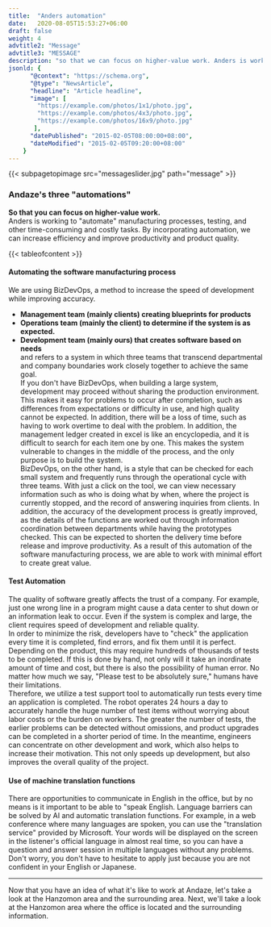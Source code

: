 ```yaml
---
title:  "Anders automation"
date:   2020-08-05T15:53:27+06:00
draft: false
weight: 4
advtitle2: "Message"
advtitle3: "MESSAGE"
description: "so that we can focus on higher-value work. Anders is working to 'automate' manufacturing processes, testing, and other time-consuming and costly tasks. By incorporating automation, we can increase efficiency and improve productivity and product quality."
jsonld: {
      "@context": "https://schema.org",
      "@type": "NewsArticle",
      "headline": "Article headline",
      "image": [
        "https://example.com/photos/1x1/photo.jpg",
        "https://example.com/photos/4x3/photo.jpg",
        "https://example.com/photos/16x9/photo.jpg"
       ],
      "datePublished": "2015-02-05T08:00:00+08:00",
      "dateModified": "2015-02-05T09:20:00+08:00"
    }
---
```

{{< subpagetopimage src="messageslider.jpg" path="message" >}}

### Andaze's three "automations"
**So that you can focus on higher-value work.**    
Anders is working to "automate" manufacturing processes, testing, and other time-consuming and costly tasks. By incorporating automation, we can increase efficiency and improve productivity and product quality.

{{< tableofcontent >}}

#### Automating the software manufacturing process
We are using BizDevOps, a method to increase the speed of development while improving accuracy.
- **Management team (mainly clients) creating blueprints for products**
- **Operations team (mainly the client) to determine if the system is as expected.**
- **Development team (mainly ours) that creates software based on needs**   
and refers to a system in which three teams that transcend departmental and company boundaries work closely together to achieve the same goal.     
If you don't have BizDevOps, when building a large system, development may proceed without sharing the production environment. This makes it easy for problems to occur after completion, such as differences from expectations or difficulty in use, and high quality cannot be expected. In addition, there will be a loss of time, such as having to work overtime to deal with the problem. In addition, the management ledger created in excel is like an encyclopedia, and it is difficult to search for each item one by one. This makes the system vulnerable to changes in the middle of the process, and the only purpose is to build the system.    
BizDevOps, on the other hand, is a style that can be checked for each small system and frequently runs through the operational cycle with three teams. With just a click on the tool, we can view necessary information such as who is doing what by when, where the project is currently stopped, and the record of answering inquiries from clients. In addition, the accuracy of the development process is greatly improved, as the details of the functions are worked out through information coordination between departments while having the prototypes checked. This can be expected to shorten the delivery time before release and improve productivity. As a result of this automation of the software manufacturing process, we are able to work with minimal effort to create great value.

#### Test Automation
The quality of software greatly affects the trust of a company. For example, just one wrong line in a program might cause a data center to shut down or an information leak to occur. Even if the system is complex and large, the client requires speed of development and reliable quality.    
In order to minimize the risk, developers have to "check" the application every time it is completed, find errors, and fix them until it is perfect. Depending on the product, this may require hundreds of thousands of tests to be completed. If this is done by hand, not only will it take an inordinate amount of time and cost, but there is also the possibility of human error. No matter how much we say, "Please test to be absolutely sure," humans have their limitations.      
Therefore, we utilize a test support tool to automatically run tests every time an application is completed. The robot operates 24 hours a day to accurately handle the huge number of test items without worrying about labor costs or the burden on workers. The greater the number of tests, the earlier problems can be detected without omissions, and product upgrades can be completed in a shorter period of time. In the meantime, engineers can concentrate on other development and work, which also helps to increase their motivation. This not only speeds up development, but also improves the overall quality of the project.

#### Use of machine translation functions
There are opportunities to communicate in English in the office, but by no means is it important to be able to "speak English. Language barriers can be solved by AI and automatic translation functions. For example, in a web conference where many languages are spoken, you can use the "translation service" provided by Microsoft. Your words will be displayed on the screen in the listener's official language in almost real time, so you can have a question and answer session in multiple languages without any problems. Don't worry, you don't have to hesitate to apply just because you are not confident in your English or Japanese.

---

Now that you have an idea of what it's like to work at Andaze, let's take a look at the Hanzomon area and the surrounding area. Next, we'll take a look at the Hanzomon area where the office is located and the surrounding information. 
